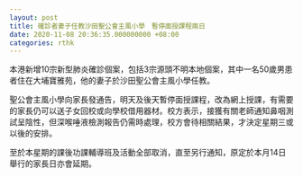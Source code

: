 ```yaml
---
layout: post
title: 確診者妻子任教沙田聖公會主風小學　暫停面授課程兩日
date: 2020-11-08 20:36:35.000000000 +08:00
categories: rthk
---
```


本港新增10宗新型肺炎確診個案，包括3宗源頭不明本地個案，其中一名50歲男患者住在大埔寶雅苑，他的妻子於沙田聖公會主風小學任教。

聖公會主風小學向家長發通告，明天及後天暫停面授課程，改為網上授課，有需要的家長仍可以送子女回校或向學校借用器材。校方表示，接獲有關老師通知鼻咽測試呈陰性，但深喉唾液檢測報告仍需時處理，校方會待相關結果，才決定星期三或以後的安排。

至於本星期的課後功課輔導班及活動全部取消，直至另行通知，原定於本月14日舉行的家長日亦會延期。
